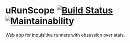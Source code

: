 # uRunScope [![Build Status](https://travis-ci.org/salwator/uRunScope.svg?branch=master)](https://travis-ci.org/salwator/uRunScope) [![Maintainability](https://api.codeclimate.com/v1/badges/bd7682d710ca930475da/maintainability)](https://codeclimate.com/github/salwator/uRunScope/maintainability)

Web app for inquisitive runners with obsession over stats.

